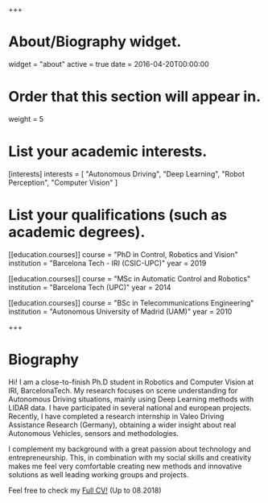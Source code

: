 +++
# About/Biography widget.
widget = "about"
active = true
date = 2016-04-20T00:00:00

# Order that this section will appear in.
weight = 5

# List your academic interests.
[interests]
interests = [
    "Autonomous Driving",
    "Deep Learning",
    "Robot Perception",
    "Computer Vision"
  ]

# List your qualifications (such as academic degrees).
[[education.courses]]
  course = "PhD in Control, Robotics and Vision"
  institution = "Barcelona Tech - IRI (CSIC-UPC)"
  year = 2019

[[education.courses]]
  course = "MSc in Automatic Control and Robotics"
  institution = "Barcelona Tech (UPC)"
  year = 2014

[[education.courses]]
  course = "BSc in Telecommunications Engineering"
  institution = "Autonomous University of Madrid (UAM)"
  year = 2010
 
+++

# Biography


Hi!
I am a close-to-finish Ph.D student in Robotics and Computer Vision at IRI, BarcelonaTech.
My research focuses on scene understanding for Autonomous Driving situations, mainly using Deep Learning methods with LIDAR data.
I have participated in several national and european projects. 
Recently, I have completed a research internship in Valeo Driving Assistance Research (Germany), 
obtaining a wider insight about real Autonomous Vehicles, sensors and methodologies. 


I complement my background with a great passion about technology and entrepreneurship. 
This, in combination with my social skills and creativity makes me feel very comfortable creating 
new methods and innovative solutions as well leading working groups and projects.

Feel free to check my [Full CV!](https://drive.google.com/open?id=1GYzWzctInXHtS9fhNWVSZHr3EG_16HAx) (Up to 08.2018)

